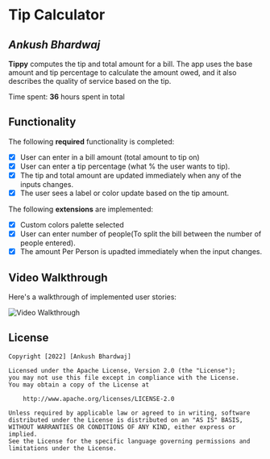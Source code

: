 # Tip Calculator 

## *Ankush Bhardwaj*

**Tippy** computes the tip and total amount for a bill. The app uses the base amount and tip percentage to calculate the amount owed, and it also describes the quality of service based on the tip.

Time spent: **36** hours spent in total

## Functionality 

The following **required** functionality is completed:

* [x] User can enter in a bill amount (total amount to tip on)
* [x] User can enter a tip percentage (what % the user wants to tip).
* [x] The tip and total amount are updated immediately when any of the inputs changes.
* [x] The user sees a label or color update based on the tip amount. 

The following **extensions** are implemented:

* [x] Custom colors palette selected
* [x] User can enter number of people(To split the bill between the number of people entered).
* [x] The amount Per Person is upadted immediately when the input changes.

## Video Walkthrough

Here's a walkthrough of implemented user stories:

<img src='https://im.ezgif.com/tmp/ezgif-1-9b0b19cab1.gif' title='Video Walkthrough' width='' alt='Video Walkthrough' />

## License

    Copyright [2022] [Ankush Bhardwaj]

    Licensed under the Apache License, Version 2.0 (the "License");
    you may not use this file except in compliance with the License.
    You may obtain a copy of the License at

        http://www.apache.org/licenses/LICENSE-2.0

    Unless required by applicable law or agreed to in writing, software
    distributed under the License is distributed on an "AS IS" BASIS,
    WITHOUT WARRANTIES OR CONDITIONS OF ANY KIND, either express or implied.
    See the License for the specific language governing permissions and
    limitations under the License.
